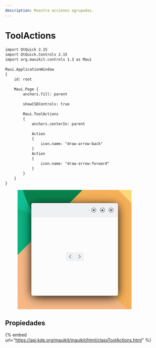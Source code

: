 ```yaml
---
description: Muestra acciones agrupadas.
---
```


# ToolActions

```
import QtQuick 2.15
import QtQuick.Controls 2.15
import org.mauikit.controls 1.3 as Maui

Maui.ApplicationWindow
{
    id: root

    Maui.Page {
        anchors.fill: parent

        showCSDControls: true

        Maui.ToolActions
        {
            anchors.centerIn: parent

            Action
            {
                icon.name: "draw-arrow-back"
            }
            Action
            {
                icon.name: "draw-arrow-forward"
            }
        }
    }
}

```

<figure><img src="../../.gitbook/assets/Controls-ToolActions.jpg" alt=""><figcaption></figcaption></figure>

## Propiedades

{% embed url="https://api.kde.org/mauikit/mauikit/html/classToolActions.html" %}
